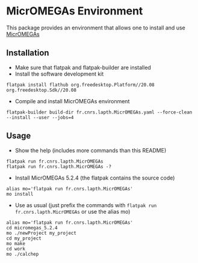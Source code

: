 MicrOMEGAs Environment
========================
This package provides an environment that allows one to install and use
[MicrOMEGAs](http://lapth.cnrs.fr/micromegas/)

Installation
------------
- Make sure that flatpak and flatpak-builder are installed
- Install the software development kit
```
flatpak install flathub org.freedesktop.Platform//20.08 org.freedesktop.Sdk//20.08
```
- Compile and install MicrOMEGAs environment
```
flatpak-builder build-dir fr.cnrs.lapth.MicrOMEGAs.yaml --force-clean --install --user --jobs=4
```

Usage
-----
- Show the help (includes more commands than this README)
```
flatpak run fr.cnrs.lapth.MicrOMEGAs
flatpak run fr.cnrs.lapth.MicrOMEGAs -?
```
- Install MicrOMEGAs 5.2.4 (the flatpak contains the source code)
```
alias mo='flatpak run fr.cnrs.lapth.MicrOMEGAs'
mo install
```
- Use as usual (just prefix the commands with `flatpak run
  fr.cnrs.lapth.MicrOMEGAs` or use the alias mo)
```
alias mo='flatpak run fr.cnrs.lapth.MicrOMEGAs'
cd micromegas_5.2.4
mo ./newProject my_project
cd my_project
mo make
cd work
mo ./calchep
```
